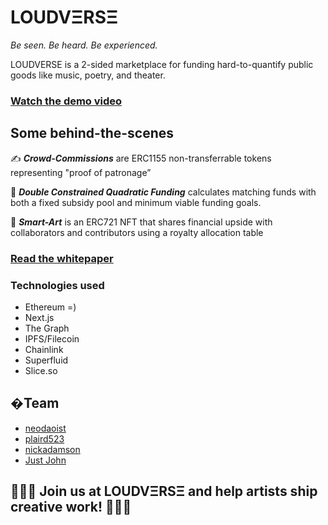 # LOUDVΞRSΞ
_Be seen. Be heard. Be experienced._

LOUDVERSE is a 2-sided marketplace for funding hard-to-quantify public goods like music, poetry, and theater.

### [Watch the demo video](https://www.youtube.com/watch?v=qY0-s_UsqKM)

## Some behind-the-scenes
✍️ _**Crowd-Commissions**_ are ERC1155 non-transferrable tokens representing "proof of patronage”

🧾 _**Double Constrained Quadratic Funding**_ calculates matching funds with both a fixed subsidy pool and minimum viable funding goals. 

🎨 _**Smart-Art**_ is an ERC721 NFT that shares financial upside with collaborators and contributors using a royalty allocation table

### [Read the whitepaper](https://github.com/neodaoist/loudverse/blob/main/dcqf_whitepaper.pdf)

### Technologies used
- Ethereum =)
- Next.js
- The Graph
- IPFS/Filecoin
- Chainlink
- Superfluid
- Slice.so

## �Team
- [neodaoist](https://github.com/neodaoist/)
- [plaird523](https://github.com/plaird523)
- [nickadamson](https://github.com/nickadamson)
- [Just John](https://github.com/dlsso)

## 🌴🌱🌲 Join us at LOUDVΞRSΞ and help artists ship creative work! 💚🌿🍀 
